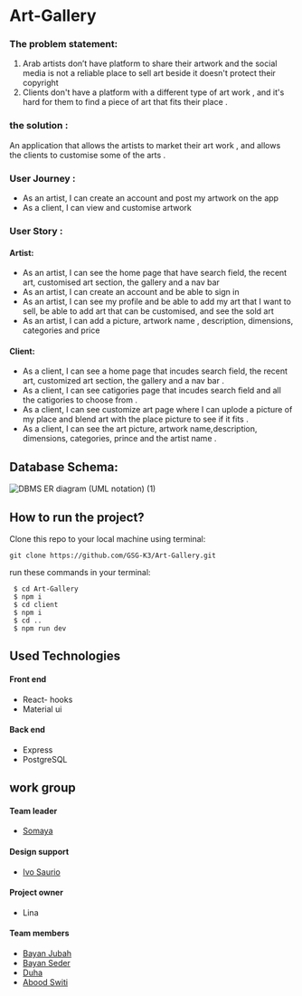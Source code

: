 # Art-Gallery
### The problem statement:
1) Arab artists don’t have platform to share their artwork and the social media is not a reliable place to sell art beside it doesn't protect their copyright 
2) Clients don't have a platform with a different type of art work , and it's hard for them to find a piece of art that fits their place .
### the solution :
An application that allows the artists to market their art work , and allows the clients to customise some of the arts .


### User Journey : 
- As an artist, I can create an account and post my artwork on the app
- As a client, I can view and customise artwork

### User Story : 
#### Artist:
- As an artist, I can see the home page that have search field, the recent art, customised art section, the gallery and a nav bar
- As an artist, I can create an account and be able to sign in
- As an artist, I can see my profile and be able to add my art that I want to sell, be able to add art that can be customised, and see the sold art
- As an artist, I can add a picture, artwork name , description, dimensions, categories and price

#### Client:
- As a client, I can see a home page that incudes search field, the recent art, customized art section, the gallery and a nav bar .
- As a client, I can see catigories page that incudes search field and all the catigories to choose from .
- As a client, I can see customize art page where I can uplode a picture of my place and blend art with the place picture to see if it fits .
- As a client, I can see the art picture, artwork name,description, dimensions, categories, prince and the artist name .

## Database Schema:

![DBMS ER diagram (UML notation) (1)](https://user-images.githubusercontent.com/57558867/87059259-c3986b00-c211-11ea-9e8e-4dc94399a9e7.png)

## How to run the project?

Clone this repo to your local machine using terminal:

`git clone https://github.com/GSG-K3/Art-Gallery.git`

run these commands in your terminal:
```
 $ cd Art-Gallery
 $ npm i
 $ cd client
 $ npm i
 $ cd ..
 $ npm run dev
 ```
 ## Used Technologies
#### Front end

 -  React- hooks 
 -  Material ui 

#### Back end 

 -  Express
 -  PostgreSQL

## work group 
#### Team leader 
- [Somaya](https://github.com/someyaaltous)
#### Design support 
- [Ivo Saurio](https://github.com/ivoriginal)
#### Project owner
- Lina 
#### Team members
- [Bayan Jubah](https://github.com/bayan-404)
- [Bayan Seder](https://github.com/bayanseder)
- [Duha](https://github.com/Duha96)
- [Abood Switi](https://github.com/aboodswiti)

